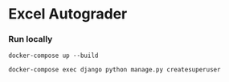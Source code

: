 # Excel Autograder


### Run locally
`docker-compose up --build`

`docker-compose exec django python manage.py createsuperuser`